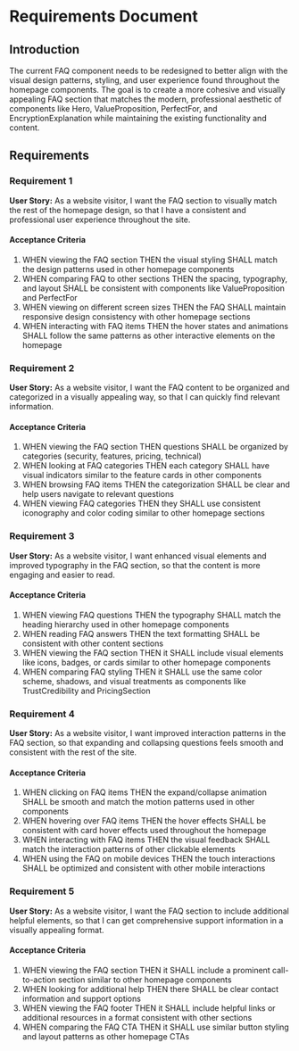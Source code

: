 # Requirements Document

## Introduction

The current FAQ component needs to be redesigned to better align with the visual design patterns, styling, and user experience found throughout the homepage components. The goal is to create a more cohesive and visually appealing FAQ section that matches the modern, professional aesthetic of components like Hero, ValueProposition, PerfectFor, and EncryptionExplanation while maintaining the existing functionality and content.

## Requirements

### Requirement 1

**User Story:** As a website visitor, I want the FAQ section to visually match the rest of the homepage design, so that I have a consistent and professional user experience throughout the site.

#### Acceptance Criteria

1. WHEN viewing the FAQ section THEN the visual styling SHALL match the design patterns used in other homepage components
2. WHEN comparing FAQ to other sections THEN the spacing, typography, and layout SHALL be consistent with components like ValueProposition and PerfectFor
3. WHEN viewing on different screen sizes THEN the FAQ SHALL maintain responsive design consistency with other homepage sections
4. WHEN interacting with FAQ items THEN the hover states and animations SHALL follow the same patterns as other interactive elements on the homepage

### Requirement 2

**User Story:** As a website visitor, I want the FAQ content to be organized and categorized in a visually appealing way, so that I can quickly find relevant information.

#### Acceptance Criteria

1. WHEN viewing the FAQ section THEN questions SHALL be organized by categories (security, features, pricing, technical)
2. WHEN looking at FAQ categories THEN each category SHALL have visual indicators similar to the feature cards in other components
3. WHEN browsing FAQ items THEN the categorization SHALL be clear and help users navigate to relevant questions
4. WHEN viewing FAQ categories THEN they SHALL use consistent iconography and color coding similar to other homepage sections

### Requirement 3

**User Story:** As a website visitor, I want enhanced visual elements and improved typography in the FAQ section, so that the content is more engaging and easier to read.

#### Acceptance Criteria

1. WHEN viewing FAQ questions THEN the typography SHALL match the heading hierarchy used in other homepage components
2. WHEN reading FAQ answers THEN the text formatting SHALL be consistent with other content sections
3. WHEN viewing the FAQ section THEN it SHALL include visual elements like icons, badges, or cards similar to other homepage components
4. WHEN comparing FAQ styling THEN it SHALL use the same color scheme, shadows, and visual treatments as components like TrustCredibility and PricingSection

### Requirement 4

**User Story:** As a website visitor, I want improved interaction patterns in the FAQ section, so that expanding and collapsing questions feels smooth and consistent with the rest of the site.

#### Acceptance Criteria

1. WHEN clicking on FAQ items THEN the expand/collapse animation SHALL be smooth and match the motion patterns used in other components
2. WHEN hovering over FAQ items THEN the hover effects SHALL be consistent with card hover effects used throughout the homepage
3. WHEN interacting with FAQ items THEN the visual feedback SHALL match the interaction patterns of other clickable elements
4. WHEN using the FAQ on mobile devices THEN the touch interactions SHALL be optimized and consistent with other mobile interactions

### Requirement 5

**User Story:** As a website visitor, I want the FAQ section to include additional helpful elements, so that I can get comprehensive support information in a visually appealing format.

#### Acceptance Criteria

1. WHEN viewing the FAQ section THEN it SHALL include a prominent call-to-action section similar to other homepage components
2. WHEN looking for additional help THEN there SHALL be clear contact information and support options
3. WHEN viewing the FAQ footer THEN it SHALL include helpful links or additional resources in a format consistent with other sections
4. WHEN comparing the FAQ CTA THEN it SHALL use similar button styling and layout patterns as other homepage CTAs